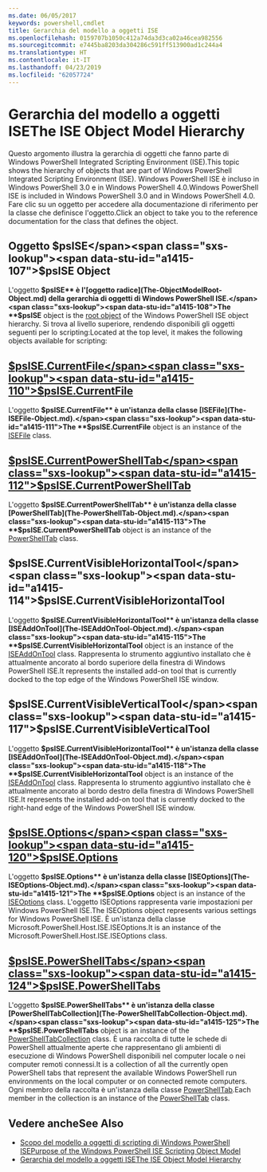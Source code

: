 ```yaml
---
ms.date: 06/05/2017
keywords: powershell,cmdlet
title: Gerarchia del modello a oggetti ISE
ms.openlocfilehash: 0159707b1050c412a74da3d3ca02a46cea982556
ms.sourcegitcommit: e7445ba8203da304286c591ff513900ad1c244a4
ms.translationtype: HT
ms.contentlocale: it-IT
ms.lasthandoff: 04/23/2019
ms.locfileid: "62057724"
---
```

# <a name="the-ise-object-model-hierarchy"></a><span data-ttu-id="a1415-103">Gerarchia del modello a oggetti ISE</span><span class="sxs-lookup"><span data-stu-id="a1415-103">The ISE Object Model Hierarchy</span></span>

<span data-ttu-id="a1415-104">Questo argomento illustra la gerarchia di oggetti che fanno parte di Windows PowerShell Integrated Scripting Environment (ISE).</span><span class="sxs-lookup"><span data-stu-id="a1415-104">This topic shows the hierarchy of objects that are part of Windows PowerShell Integrated Scripting Environment (ISE).</span></span>
<span data-ttu-id="a1415-105">Windows PowerShell ISE è incluso in Windows PowerShell 3.0 e in Windows PowerShell 4.0.</span><span class="sxs-lookup"><span data-stu-id="a1415-105">Windows PowerShell ISE is included in Windows PowerShell 3.0 and in Windows PowerShell 4.0.</span></span>
<span data-ttu-id="a1415-106">Fare clic su un oggetto per accedere alla documentazione di riferimento per la classe che definisce l'oggetto.</span><span class="sxs-lookup"><span data-stu-id="a1415-106">Click an object to take you to the reference documentation for the class that defines the object.</span></span>

## <a name="psise-object"></a><span data-ttu-id="a1415-107">Oggetto $psISE</span><span class="sxs-lookup"><span data-stu-id="a1415-107">$psISE Object</span></span>

<span data-ttu-id="a1415-108">L'oggetto **$psISE** è l'[oggetto radice](The-ObjectModelRoot-Object.md) della gerarchia di oggetti di Windows PowerShell ISE.</span><span class="sxs-lookup"><span data-stu-id="a1415-108">The **$psISE** object is the [root object](The-ObjectModelRoot-Object.md) of the Windows PowerShell ISE object hierarchy.</span></span>
<span data-ttu-id="a1415-109">Si trova al livello superiore, rendendo disponibili gli oggetti seguenti per lo scripting:</span><span class="sxs-lookup"><span data-stu-id="a1415-109">Located at the top level, it makes the following objects available for scripting:</span></span>

## <a name="psisecurrentfilethe-isefile-objectmd"></a>[<span data-ttu-id="a1415-110">$psISE.CurrentFile</span><span class="sxs-lookup"><span data-stu-id="a1415-110">$psISE.CurrentFile</span></span>](The-ISEFile-Object.md)

<span data-ttu-id="a1415-111">L'oggetto **$psISE.CurrentFile** è un'istanza della classe [ISEFile](The-ISEFile-Object.md).</span><span class="sxs-lookup"><span data-stu-id="a1415-111">The **$psISE.CurrentFile** object is an instance of the [ISEFile](The-ISEFile-Object.md) class.</span></span>

## <a name="psisecurrentpowershelltabthe-powershelltab-objectmd"></a>[<span data-ttu-id="a1415-112">$psISE.CurrentPowerShellTab</span><span class="sxs-lookup"><span data-stu-id="a1415-112">$psISE.CurrentPowerShellTab</span></span>](The-PowerShellTab-Object.md)

<span data-ttu-id="a1415-113">L'oggetto **$psISE.CurrentPowerShellTab** è un'istanza della classe [PowerShellTab](The-PowerShellTab-Object.md).</span><span class="sxs-lookup"><span data-stu-id="a1415-113">The **$psISE.CurrentPowerShellTab** object is an instance of the [PowerShellTab](The-PowerShellTab-Object.md) class.</span></span>

## <a name="psisecurrentvisiblehorizontaltool"></a><span data-ttu-id="a1415-114">$psISE.CurrentVisibleHorizontalTool</span><span class="sxs-lookup"><span data-stu-id="a1415-114">$psISE.CurrentVisibleHorizontalTool</span></span>

<span data-ttu-id="a1415-115">L'oggetto **$psISE.CurrentVisibleHorizontalTool** è un'istanza della classe [ISEAddOnTool](The-ISEAddOnTool-Object.md).</span><span class="sxs-lookup"><span data-stu-id="a1415-115">The **$psISE.CurrentVisibleHorizontalTool** object is an instance of the [ISEAddOnTool](The-ISEAddOnTool-Object.md) class.</span></span>
<span data-ttu-id="a1415-116">Rappresenta lo strumento aggiuntivo installato che è attualmente ancorato al bordo superiore della finestra di Windows PowerShell ISE.</span><span class="sxs-lookup"><span data-stu-id="a1415-116">It represents the installed add-on tool that is currently docked to the top edge of the Windows PowerShell ISE window.</span></span>

## <a name="psisecurrentvisibleverticaltool"></a><span data-ttu-id="a1415-117">$psISE.CurrentVisibleVerticalTool</span><span class="sxs-lookup"><span data-stu-id="a1415-117">$psISE.CurrentVisibleVerticalTool</span></span>

<span data-ttu-id="a1415-118">L'oggetto **$psISE.CurrentVisibleHorizontalTool** è un'istanza della classe [ISEAddOnTool](The-ISEAddOnTool-Object.md).</span><span class="sxs-lookup"><span data-stu-id="a1415-118">The **$psISE.CurrentVisibleHorizontalTool** object is an instance of the [ISEAddOnTool](The-ISEAddOnTool-Object.md) class.</span></span>
<span data-ttu-id="a1415-119">Rappresenta lo strumento aggiuntivo installato che è attualmente ancorato al bordo destro della finestra di Windows PowerShell ISE.</span><span class="sxs-lookup"><span data-stu-id="a1415-119">It represents the installed add-on tool that is currently docked to the right-hand edge of the Windows PowerShell ISE window.</span></span>

## <a name="psiseoptionsthe-iseoptions-objectmd"></a>[<span data-ttu-id="a1415-120">$psISE.Options</span><span class="sxs-lookup"><span data-stu-id="a1415-120">$psISE.Options</span></span>](The-ISEOptions-Object.md)

<span data-ttu-id="a1415-121">L'oggetto **$psISE.Options** è un'istanza della classe [ISEOptions](The-ISEOptions-Object.md).</span><span class="sxs-lookup"><span data-stu-id="a1415-121">The **$psISE.Options** object is an instance of the [ISEOptions](The-ISEOptions-Object.md) class.</span></span>
<span data-ttu-id="a1415-122">L'oggetto ISEOptions rappresenta varie impostazioni per Windows PowerShell ISE.</span><span class="sxs-lookup"><span data-stu-id="a1415-122">The ISEOptions object represents various settings for Windows PowerShell ISE.</span></span>
<span data-ttu-id="a1415-123">È un'istanza della classe Microsoft.PowerShell.Host.ISE.ISEOptions.</span><span class="sxs-lookup"><span data-stu-id="a1415-123">It is an instance of the Microsoft.PowerShell.Host.ISE.ISEOptions class.</span></span>

## <a name="psisepowershelltabsthe-powershelltabcollection-objectmd"></a>[<span data-ttu-id="a1415-124">$psISE.PowerShellTabs</span><span class="sxs-lookup"><span data-stu-id="a1415-124">$psISE.PowerShellTabs</span></span>](The-PowerShellTabCollection-Object.md)

<span data-ttu-id="a1415-125">L'oggetto **$psISE.PowerShellTabs** è un'istanza della classe [PowerShellTabCollection](The-PowerShellTabCollection-Object.md).</span><span class="sxs-lookup"><span data-stu-id="a1415-125">The **$psISE.PowerShellTabs** object is an instance of the [PowerShellTabCollection](The-PowerShellTabCollection-Object.md) class.</span></span>
<span data-ttu-id="a1415-126">È una raccolta di tutte le schede di PowerShell attualmente aperte che rappresentano gli ambienti di esecuzione di Windows PowerShell disponibili nel computer locale o nei computer remoti connessi.</span><span class="sxs-lookup"><span data-stu-id="a1415-126">It is a collection of all the currently open PowerShell tabs that represent the available Windows PowerShell run environments on the local computer or on connected remote computers.</span></span>
<span data-ttu-id="a1415-127">Ogni membro della raccolta è un'istanza della classe [PowerShellTab](The-PowerShellTab-Object.md).</span><span class="sxs-lookup"><span data-stu-id="a1415-127">Each member in the collection is an instance of the [PowerShellTab](The-PowerShellTab-Object.md) class.</span></span>

## <a name="see-also"></a><span data-ttu-id="a1415-128">Vedere anche</span><span class="sxs-lookup"><span data-stu-id="a1415-128">See Also</span></span>

- [<span data-ttu-id="a1415-129">Scopo del modello a oggetti di scripting di Windows PowerShell ISE</span><span class="sxs-lookup"><span data-stu-id="a1415-129">Purpose of the Windows PowerShell ISE Scripting Object Model</span></span>](Purpose-of-the-Windows-PowerShell-ISE-Scripting-Object-Model.md)
- [<span data-ttu-id="a1415-130">Gerarchia del modello a oggetti ISE</span><span class="sxs-lookup"><span data-stu-id="a1415-130">The ISE Object Model Hierarchy</span></span>](The-ISE-Object-Model-Hierarchy.md)